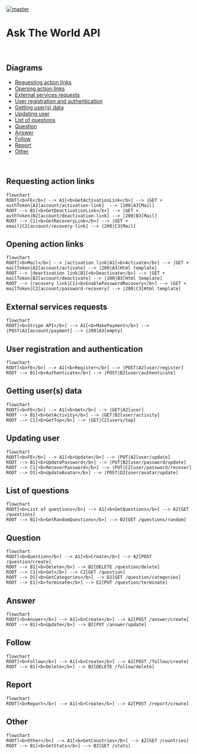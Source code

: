 [![master](https://github.com/Karmello/ask-the-world-api/actions/workflows/main.yml/badge.svg)](https://github.com/Karmello/ask-the-world-api/actions/workflows/main.yml)

# Ask The World API

<br/>

## Diagrams

- [Requesting action links](#requesting-action-links)
- [Opening action links](#opening-action-links)
- [External services requests](#external-services-requests)
- [User registration and authentication](#user-registration-and-authentication)
- [Getting user(s) data](#getting-users-data)
- [Updating user](#updating-user)
- [List of questions](#list-of-questions)
- [Question](#question)
- [Answer](#answer)
- [Follow](#follow)
- [Report](#report)
- [Other](#other)

<br/>

## Requesting action links

```mermaid
flowchart
ROOT[<b>FE</b>] --> A1[<b>GetActivationLink</b>] --> |GET + authToken|A2[account/activation-link]  --> |200|A3[Mail]
ROOT --> B1[<b>GetDeactivationLink</b>] --> |GET + authToken|B2[account/deactivation-link] --> |200|B3[Mail]
ROOT --> C1[<b>GetRecoveryLink</b>] --> |GET + email|C2[account/recovery-link] --> |200|C3[Mail]
```

## Opening action links

```mermaid
flowchart
ROOT[<b>Mail</b>] --> |activation link|A1[<b>Activate</b>] --> |GET + mailToken|A2[account/activate] --> |200|A3[Html template]
ROOT --> |deactivation link|B1[<b>Deactivate</b>] --> |GET + mailToken|B2[account/deactivate] --> |200|B3[Html template]
ROOT --> |recovery link|C1[<b>EnablePasswordRecovery</b>] --> |GET + mailToken|C2[account/password-recovery] --> |200|C3[Html template]
```

## External services requests

```mermaid
flowchart
ROOT[<b>Stripe API</b>] --> A1[<b>MakePayment</b>] --> |POST|A2[account/payment] --> |200|A3[empty]
```

## User registration and authentication

```mermaid
flowchart
ROOT[<b>FE</b>] --> A1[<b>Register</b>] --> |POST|A2[user/register]
ROOT --> B1[<b>Authenticate</b>] --> |POST|B2[user/authenticate]
```

## Getting user(s) data

```mermaid
flowchart
ROOT[<b>FE</b>] --> A1[<b>Get</b>] --> |GET|A2[user]
ROOT --> B1[<b>GetActivity</b>] --> |GET|B2[user/activity]
ROOT --> C1[<b>GetTop</b>] --> |GET|C2[users/top]
```

## Updating user

```mermaid
flowchart
ROOT[<b>FE</b>] --> A1[<b>Update</b>] --> |PUT|A2[user/update]
ROOT --> B1[<b>UpdatePassword</b>] --> |PUT|B2[user/password/update]
ROOT --> C1[<b>RecoverPassword</b>] --> |PUT|C2[user/password/recover]
ROOT --> D1[<b>UpdateAvatar</b>] --> |POST|D2[user/avatar/update]
```

## List of questions

```mermaid
flowchart
ROOT[<b>List of questions</b>] --> A1[<b>GetQuestions</b>] --> A2[GET /questions]
ROOT --> B1[<b>GetRandomQuestions</b>] --> B2[GET /questions/random]
```

## Question

```mermaid
flowchart
ROOT[<b>Question</b>] --> A1[<b>Create</b>] --> A2[POST /question/create]
ROOT --> B1[<b>Delete</b>] --> B2[DELETE /question/delete]
ROOT --> C1[<b>Get</b>] --> C2[GET /question]
ROOT --> D1[<b>GetCategories</b>] --> D2[GET /question/categories]
ROOT --> E1[<b>Terminate</b>] --> E2[PUT /question/terminate]
```

## Answer

```mermaid
flowchart
ROOT[<b>Answer</b>] --> A1[<b>Create</b>] --> A2[POST /answer/create]
ROOT --> B1[<b>Update</b>] --> B2[PUT /answer/update]
```

## Follow

```mermaid
flowchart
ROOT[<b>Follow</b>] --> A1[<b>Create</b>] --> A2[POST /follow/create]
ROOT --> B1[<b>Delete</b>] --> B2[DELETE /follow/delete]
```

## Report

```mermaid
flowchart
ROOT[<b>Report</b>] --> A1[<b>Create</b>] --> A2[POST /report/create]
```

## Other

```mermaid
flowchart
ROOT[<b>Other</b>] --> A1[<b>GetCountries</b>] --> A2[GET /countries]
ROOT --> B1[<b>GetStats</b>] --> B2[GET /stats]
```
